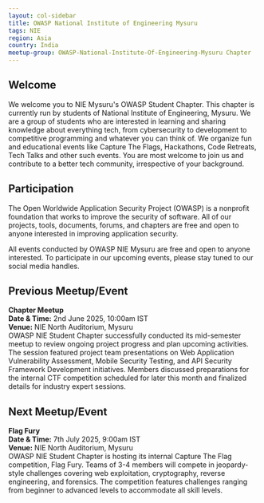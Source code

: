 ```yaml
---
layout: col-sidebar
title: OWASP National Institute of Engineering Mysuru
tags: NIE
region: Asia
country: India
meetup-group: OWASP-National-Institute-Of-Engineering-Mysuru Chapter
---
```


## Welcome

We welcome you to NIE Mysuru's OWASP Student Chapter. This chapter is currently run by students of National Institute of Engineering, Mysuru. We are a group of students who are interested in learning and sharing knowledge about everything tech, from cybersecurity to development to competitive programming and whatever you can think of. We organize fun and educational events like Capture The Flags, Hackathons, Code Retreats, Tech Talks and other such events. You are most welcome to join us and contribute to a better tech community, irrespective of your background.

## Participation

The Open Worldwide Application Security Project (OWASP) is a nonprofit foundation that works to improve the security of software. All of our projects, tools, documents, forums, and chapters are free and open to anyone interested in improving application security.

All events conducted by OWASP NIE Mysuru are free and open to anyone interested. To participate in our upcoming events, please stay tuned to our social media handles.

## Previous Meetup/Event

**Chapter Meetup**\
**Date & Time:** 2nd June 2025, 10:00am IST\
**Venue:** NIE North Auditorium, Mysuru\
OWASP NIE Student Chapter successfully conducted its mid-semester meetup to review ongoing project progress and plan upcoming activities. The session featured project team presentations on Web Application Vulnerability Assessment, Mobile Security Testing, and API Security Framework Development initiatives. Members discussed preparations for the internal CTF competition scheduled for later this month and finalized details for industry expert sessions.

## Next Meetup/Event

**Flag Fury**\
**Date & Time:** 7th July 2025, 9:00am IST\
**Venue:** NIE North Auditorium, Mysuru\
OWASP NIE Student Chapter is hosting its internal Capture The Flag competition, Flag Fury. Teams of 3-4 members will compete in jeopardy-style challenges covering web exploitation, cryptography, reverse engineering, and forensics. The competition features challenges ranging from beginner to advanced levels to accommodate all skill levels.
